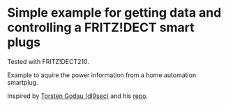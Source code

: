 # Simple example for getting data and controlling a FRITZ!DECT smart plugs

Tested with FRITZ!DECT210.

Example to aquire the power information from a home automation smartplug.

Inspired by [Torsten Godau (dl9sec)](https://github.com/dl9sec) and his [repo](https://github.com/dl9sec/ArduinoSIP).